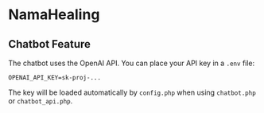 # NamaHealing

## Chatbot Feature

The chatbot uses the OpenAI API. You can place your API key in a `.env` file:

```
OPENAI_API_KEY=sk-proj-...
```

The key will be loaded automatically by `config.php` when using `chatbot.php` or `chatbot_api.php`.
